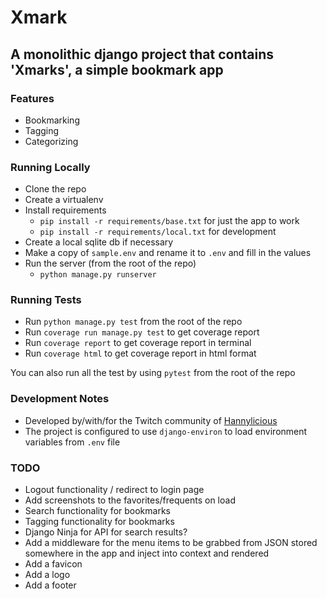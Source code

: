 # Xmark #
## A monolithic django project that contains 'Xmarks', a simple bookmark app ##

### Features ###
* Bookmarking
* Tagging
* Categorizing

### Running Locally ###
* Clone the repo
* Create a virtualenv
* Install requirements 
  * `pip install -r requirements/base.txt` for just the app to work
  * `pip install -r requirements/local.txt` for development
* Create a local sqlite db if necessary
* Make a copy of `sample.env` and rename it to `.env` and fill in the values
* Run the server (from the root of the repo)
  * `python manage.py runserver`


### Running Tests ###
* Run `python manage.py test` from the root of the repo
* Run `coverage run manage.py test` to get coverage report
* Run `coverage report` to get coverage report in terminal
* Run `coverage html` to get coverage report in html format

You can also run all the test by using `pytest` from the root of the repo

### Development Notes ###
* Developed by/with/for the Twitch community of [Hannylicious](https://twitch.tv/hannylicious)
* The project is configured to use `django-environ` to load environment variables from `.env` file

### TODO ###
- Logout functionality / redirect to login page
- Add screenshots to the favorites/frequents on load
- Search functionality for bookmarks
- Tagging functionality for bookmarks
- Django Ninja for API for search results?
- Add a middleware for the menu items to be grabbed from JSON stored somewhere in the app and inject into context and rendered 
- Add a favicon
- Add a logo
- Add a footer